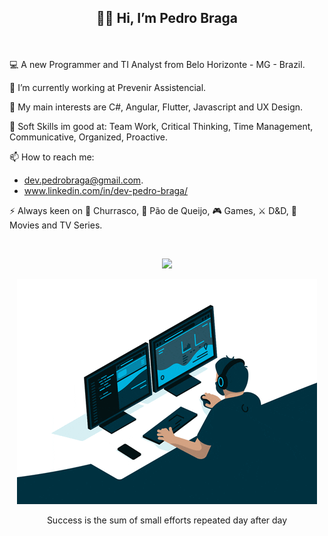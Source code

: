 ## <p align=center>👋🏻 Hi, I’m Pedro Braga</p>

<br>

💻 A new Programmer and TI Analyst from Belo Horizonte - MG - Brazil.

🔭 I’m currently working at Prevenir Assistencial.

💬 My main interests are C#, Angular, Flutter, Javascript and UX Design.

🧠 Soft Skills im good at: Team Work, Critical Thinking, Time Management, Communicative, Organized, Proactive.

📫 How to reach me:
- dev.pedrobraga@gmail.com.
- www.linkedin.com/in/dev-pedro-braga/

⚡ Always keen on 🍖 Churrasco, 🧀 Pão de Queijo, 🎮 Games, ⚔️ D&D, 🍿 Movies and TV Series.

<br>

<p align="center">
  <a href="https://skillicons.dev">
    <img src="https://skillicons.dev/icons?i=cs,dotnet,js,ts,html,css,react,angular,mysql,azure" />
  </a>
</p>

<p align="center">
  <img src="https://github.com/Pedro-Prev/Pedro-Prev/blob/main/Dev.gif"/>
</p>

<p align="center">
Success is the sum of small efforts repeated day after day
</p>
